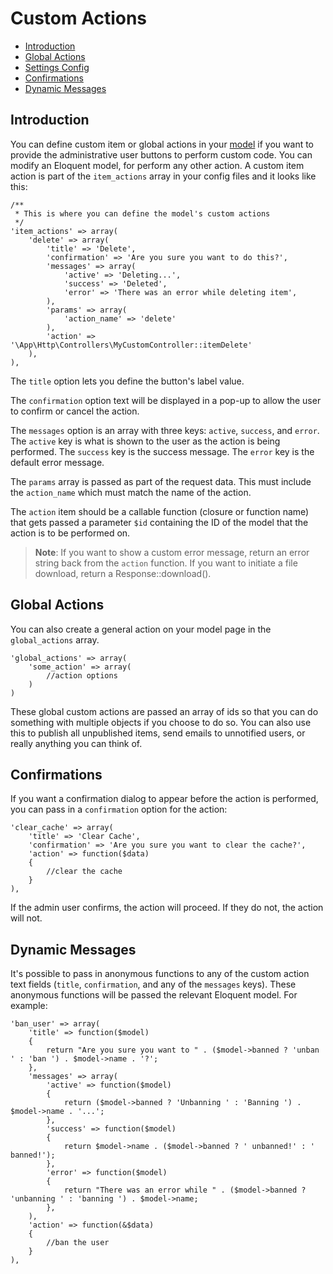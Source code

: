 # Custom Actions

- [Introduction](#introduction)
- [Global Actions](#global-actions)
- [Settings Config](#settings-config)
- [Confirmations](#confirmations)
- [Dynamic Messages](#dynamic-messages)

<a name="introduction"></a>
## Introduction

You can define custom item or global actions in your [model](/docs/model-configuration.md#custom-actions) if you want to provide the administrative user buttons to perform custom code. You can modify an Eloquent model, for perform any other action. A custom item action is part of the `item_actions` array in your config files and it looks like this:

    /**
     * This is where you can define the model's custom actions
     */
    'item_actions' => array(
        'delete' => array(
            'title' => 'Delete',
            'confirmation' => 'Are you sure you want to do this?',
            'messages' => array(
                'active' => 'Deleting...',
                'success' => 'Deleted',
                'error' => 'There was an error while deleting item',
            ),
            'params' => array(
                'action_name' => 'delete'
            ),
            'action' => '\App\Http\Controllers\MyCustomController::itemDelete'
        ),
    ),

The `title` option lets you define the button's label value.

The `confirmation` option text will be displayed in a pop-up to allow the user to confirm or cancel the action.

The `messages` option is an array with three keys: `active`, `success`, and `error`. The `active` key is what is shown to the user as the action is being performed. The `success` key is the success message. The `error` key is the default error message.

The `params` array is passed as part of the request data.  This must include the `action_name` which must match the name of the action.

The `action` item should be a callable function (closure or function name) that gets passed a parameter `$id` containing the ID of the model that the action is to be performed on.

> **Note**: If you want to show a custom error message, return an error string back from the `action` function. If you want to initiate a file download, return a Response::download().

<a name="global-actions"></a>
## Global Actions

You can also create a general action on your model page in the `global_actions` array.

    'global_actions' => array(
        'some_action' => array(
            //action options
        )
    )

These global custom actions are passed an array of ids so that you can do something with multiple objects if you choose to do so. You can also use this to publish all unpublished items, send emails to unnotified users, or really anything you can think of.

<a name="confirmations"></a>
## Confirmations

If you want a confirmation dialog to appear before the action is performed, you can pass in a `confirmation` option for the action:

    'clear_cache' => array(
        'title' => 'Clear Cache',
        'confirmation' => 'Are you sure you want to clear the cache?',
        'action' => function($data)
        {
            //clear the cache
        }
    ),

If the admin user confirms, the action will proceed. If they do not, the action will not.

<a name="dynamic-messages"></a>
## Dynamic Messages

It's possible to pass in anonymous functions to any of the custom action text fields (`title`, `confirmation`, and any of the `messages` keys). These anonymous functions will be passed the relevant Eloquent model. For example:

    'ban_user' => array(
        'title' => function($model)
        {
            return "Are you sure you want to " . ($model->banned ? 'unban ' : 'ban ') . $model->name . '?';
        },
        'messages' => array(
            'active' => function($model)
            {
                return ($model->banned ? 'Unbanning ' : 'Banning ') . $model->name . '...';
            },
            'success' => function($model)
            {
                return $model->name . ($model->banned ? ' unbanned!' : ' banned!');
            },
            'error' => function($model)
            {
                return "There was an error while " . ($model->banned ? 'unbanning ' : 'banning ') . $model->name;
            },
        ),
        'action' => function(&$data)
        {
            //ban the user
        }
    ),

